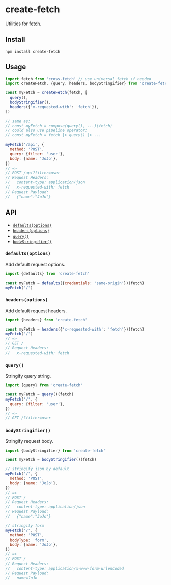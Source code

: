 # create-fetch

Utilities for [fetch](https://developer.mozilla.org/en-US/docs/Web/API/Fetch_API).

## Install

```console
npm install create-fetch
```

## Usage

```js
import fetch from 'cross-fetch' // use universal fetch if needed
import createFetch, {query, headers, bodyStringifier} from 'create-fetch'

const myFetch = createFetch(fetch, [
  query(),
  bodyStringifier(),
  headers({'x-requested-with': 'fetch'}),
])

// same as:
// const myFetch = compose(query(), ...)(fetch)
// could also use pipeline operator:
// const myFetch = fetch |> query() |> ...

myFetch('/api', {
  method: 'POST',
  query: {filter: 'user'},
  body: {name: 'JoJo'},
})
// =>
// POST /api?filter=user
// Request Headers:
//   content-type: application/json
//   x-requested-with: fetch
// Request Payload:
//   {"name":"JoJo"}
```

## API

- [`defaults(options)`](<#defaults(options)>)
- [`headers(options)`](<#headers(options)>)
- [`query()`](<#query()>)
- [`bodyStringifier()`](<#bodyStringifier()>)

### `defaults(options)`

Add default request options.

```js
import {defaults} from 'create-fetch'

const myFetch = defaults({credentials: 'same-origin'})(fetch)
myFetch('/')
```

### `headers(options)`

Add default request headers.

```js
import {headers} from 'create-fetch'

const myFetch = headers({'x-requested-with': 'fetch'})(fetch)
myFetch('/')
// =>
// GET /
// Request Headers:
//   x-requested-with: fetch
```

### `query()`

Stringify query string.

```js
import {query} from 'create-fetch'

const myFetch = query()(fetch)
myFetch('/', {
  query: {filter: 'user'},
})
// =>
// GET /?filter=user
```

### `bodyStringifier()`

Stringify request body.

```js
import {bodyStringifier} from 'create-fetch'

const myFetch = bodyStringifier()(fetch)

// stringify json by default
myFetch('/', {
  method: 'POST',
  body: {name: 'JoJo'},
})
// =>
// POST /
// Request Headers:
//   content-type: application/json
// Request Payload:
//   {"name":"JoJo"}

// stringify form
myFetch('/', {
  method: 'POST',
  bodyType: 'form',
  body: {name: 'JoJo'},
})
// =>
// POST /
// Request Headers:
//   content-type: application/x-www-form-urlencoded
// Request Payload:
//   name=JoJo
```
